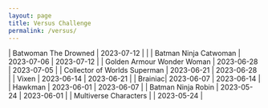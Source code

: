 ```yaml
---
layout: page
title: Versus Challenge
permalink: /versus/
---
```


| Batwoman The Drowned | 2023-07-12 |  |
| Batman Ninja Catwoman | 2023-07-06 | 2023-07-12 |
| Golden Armour Wonder Woman | 2023-06-28 | 2023-07-05 |
| Collector of Worlds Superman | 2023-06-21 | 2023-06-28 |
| Vixen | 2023-06-14 | 2023-06-21 |
| Brainiac| 2023-06-07 | 2023-06-14 |
| Hawkman | 2023-06-01 | 2023-06-07 |
| Batman Ninja Robin | 2023-05-24 |  2023-06-01 |
| Multiverse Characters | | 2023-05-24 |
